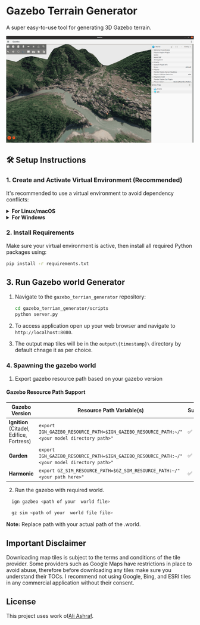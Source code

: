 # Gazebo Terrain Generator

A super easy-to-use tool for generating 3D Gazebo terrain.

<p align="center">
  <a href="https://www.youtube.com/watch?v=pxL2UF9xl_w">
    <img src="gif/thumnail.png" alt="Project Demo" width="1050"/>
  </a>
</p>



## 🛠️ Setup Instructions

### 1. Create and Activate Virtual Environment (Recommended)

It's recommended to use a virtual environment to avoid dependency conflicts:

<details>
<summary><strong>For Linux/macOS</strong></summary>

```bash
python3 -m venv venv
source venv/bin/activate
```

</details>

<details>
<summary><strong>For Windows</strong></summary>

```bash
python -m venv venv
venv\Scripts\activate
```

</details>

### 2. Install Requirements

Make sure your virtual environment is active, then install all required Python packages using:

```bash
pip install -r requirements.txt
```


## 3. Run Gazebo world Generator
1. Navigate to the `gazebo_terrian_generator` repository:

   ```bash
   cd gazebo_terrian_generator/scripts
   python server.py
   ```

2. To access application open up your web browser and navigate to `http://localhost:8080`.
3. The output map tiles will be in the `output\{timestamp}\` directory by default chnage it as per choice.


### 4. Spawning the gazebo world
1. Export gazebo resource path based on your gazebo version

#### Gazebo Resource Path Support
| Gazebo Version |  Resource Path Variable(s)| Support|
|----------------|---------------------------|--------|
| **Ignition** (Citadel, Edifice, Fortress)| `export IGN_GAZEBO_RESOURCE_PATH=$IGN_GAZEBO_RESOURCE_PATH:~/"<your model directory path>"` |✅ |
| **Garden**      | `export IGN_GAZEBO_RESOURCE_PATH=$IGN_GAZEBO_RESOURCE_PATH:~/"<your model directory path>"`|✅ | 
| **Harmonic**    | `export GZ_SIM_RESOURCE_PATH=$GZ_SIM_RESOURCE_PATH:~/"<your path here>"` |✅ |

2. Run the gazebo with required world.

  ```bash
    ign gazbeo <path of your  world file>
  ```

  ```bash
    gz sim <path of your  world file file>
  ```
**Note:** Replace path with your actual path of the .world.


## Important Disclaimer

Downloading map tiles is subject to the terms and conditions of the tile provider. Some providers such as Google Maps have restrictions in place to avoid abuse, therefore before downloading any tiles make sure you understand their TOCs. I recommend not using Google, Bing, and ESRI tiles in any commercial application without their consent.

## License

This project uses work of[Ali Ashraf](http://aliashraf.net).
